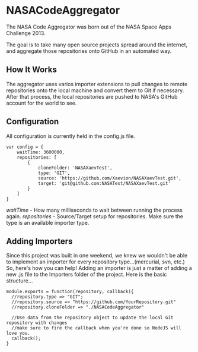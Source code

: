NASACodeAggregator
==================

The NASA Code Aggregator was born out of the NASA Space Apps Challenge 2013.  

The goal is to take many open source projects spread around the internet, and  aggregate those repositories onto GitHub in an automated way.

How It Works
------------
The aggregator uses varios importer extensions to pull changes to remote repositories onto the local machine and convert them to Git if necessary.  After that process, the local repositories are pushed to NASA's GitHub account for the world to see. 

Configuration
-------------
All configuration is currently held in the config.js file.  
    
    var config = {
        waitTime: 3600000,
        repositories: [
            {
                cloneFolder: 'NASAXaevTest',
                type: 'GIT',
                source: 'https://github.com/Xaevion/NASAXaevTest.git',
                target: 'git@github.com:NASATest/NASAXaevTest.git'
            }
        ]
    }

*waitTime* - How many milliseconds to wait between running the process again.
*repositories* - Source/Target setup for repositories.  Make sure the type is an available importer type. 

Adding Importers
----------------
Since this project was built in one weekend, we knew we wouldn't be able to implement an importer for every repository type...(mercurial, svn, etc.)  So, here's how you can help!  Adding an importer is just a matter of adding a new .js file to the Importers folder of the project.  Here is the basic structure...
    
    module.exports = function(repository, callback){
      //repository.type => "GIT";    
      //repository.source => "https://github.com/YourRepository.git"
      //repository.cloneFolder => "./NASACodeAggregator"
      
      //Use data from the repository object to update the local Git repository with changes
      //make sure to fire the callback when you're done so NodeJS will love you.  
      callback();
    }
